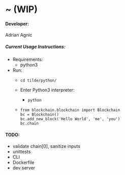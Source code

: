 # ~ (WIP)

#### Developer:
Adrian Agnic

##### Current Usage Instructions:
* Requirements:
  * python3
* Run:
  * ```commandline
    cd tilde/python/
    ```
  * Enter Python3 interpreter:
    * ```commandline
      python
      ```
  * ```commandline
    from blockchain.blockchain import Blockchain
    bc = Blockchain()
    bc.add_new_block('Hello World', 'me', 'you')
    bc.chain
    ```

#### TODO:
* validate chain[0], sanitize inputs
* unittests
* CLI
* Dockerfile
* dev server
